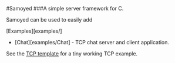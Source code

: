 #Samoyed
###A simple server framework for C.

Samoyed can be used to easily add

[Examples][examples/]
- [Chat][examples/Chat] - TCP chat server and client application.

See the [TCP template](src/tcp-template.c) for a tiny working TCP example.
